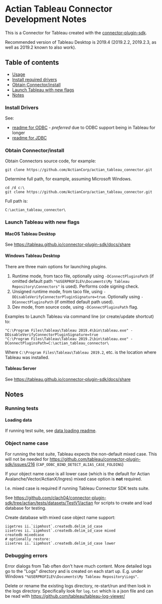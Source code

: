 # Actian Tableau Connector Development Notes


This is a Connector for Tableau created with the [connector-plugin-sdk](https://github.com/tableau/connector-plugin-sdk).

Recommended version of Tableau Desktop is 2019.4 (2019.2.2, 2019.2.3, as well as 2019.2 known to also work).

Table of contents
-----------------

  * [Usage](#usage)
  * [Install required drivers](#install-drivers)
  * [Obtain Connector/install](#obtain-connector-install)
  * [Launch Tableau with new flags](#launch-tableau-with-new-flags)
  * [Notes](#notes)

### Install Drivers

See:

  * [readme for ODBC](actian_odbc/README.md) - *preferred* due to ODBC support being in Tableau for longer
  * [readme for JDBC](actian_jdbc/README.md)


### Obtain Connector/install

Obtain Connectors source code, for example:

    git clone https://github.com/ActianCorp/actian_tableau_connector.git

Determine full path, for example, assuming Microsoft Windows.

    cd /d c:\
    git clone https://github.com/ActianCorp/actian_tableau_connector.git

Full path is:

    C:\actian_tableau_connector\

### Launch Tableau with new flags

#### MacOS Tableau Desktop

See https://tableau.github.io/connector-plugin-sdk/docs/share

#### Windows Tableau Desktop

There are three main options for launching plugins.

  1. Runtime mode, from taco file, optionally using `-DConnectPluginsPath` (if omitted default path `"%USERPROFILE%\Documents\My Tableau Repository\Connectors"` is used). Performs code signing check.
  2. Unsigned runtime mode, from taco file, using `-DDisableVerifyConnectorPluginSignature=true`. Optionally using `-DConnectPluginsPath` (if omitted default path used).
  3. Dev mode, from source code, using `-DConnectPluginsPath` flag.

Examples to Launch Tableau via command line (or create/update shortcut) to:

    "C:\Program Files\Tableau\Tableau 2019.4\bin\tableau.exe" -DDisableVerifyConnectorPluginSignature=true
    "C:\Program Files\Tableau\Tableau 2019.2\bin\tableau.exe" -DConnectPluginsPath=C:\actian_tableau_connector\

Where `C:\Program Files\Tableau\Tableau 2019.2`, etc. is the location where Tableau was installed.

#### Tableau Server

See https://tableau.github.io/connector-plugin-sdk/docs/share




Notes
-----


### Running tests

#### Loading data

If running test suite, see [data loading readme](https://github.com/clach04/connector-plugin-sdk/tree/actian/tests/datasets/TestV1/actian/README.md).

### Object name case

For running the test suite, Tableau expects the non-default mixed case. This will not be needed for https://github.com/tableau/connector-plugin-sdk/issues/216 (`CAP_ODBC_BIND_DETECT_ALIAS_CASE_FOLDING`)

If your object name case is all lower case (which is the default for Actian Avalanche/Vector/ActianX/Ingres) mixed case option is **not** required.

I.e. mixed case is required if running Tableau Connector SDK tests suite.

See https://github.com/clach04/connector-plugin-sdk/tree/actian/tests/datasets/TestV1/actian for scripts to create and load database for testing.

Create database with mixed case object name support:

    iigetres ii.`iipmhost`.createdb.delim_id_case
    iisetres ii.`iipmhost`.createdb.delim_id_case mixed
    createdb mixedcase
    # optionally restore:
    iisetres ii.`iipmhost`.createdb.delim_id_case lower

### Debugging errors

Error dialogs from Tab often don't have much content. More detailed logs go to the "Logs" directory and is created on each start up. E.g. under Windows `"%USERPROFILE%\Documents\My Tableau Repository\Logs"`.

Delete or rename the existing logs directory, re-start/run and then look in the logs directory. Specifically look for `log.txt` which is a json file and can be read with https://github.com/tableau/tableau-log-viewer/
